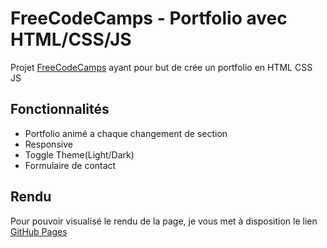 # FreeCodeCamps - Portfolio avec HTML/CSS/JS

Projet [FreeCodeCamps](https://www.freecodecamp.org/news/create-a-portfolio-website-using-html-css-javascript/) ayant pour but de crée un portfolio en HTML CSS JS

## Fonctionnalités

- Portfolio animé a chaque changement de section
- Responsive
- Toggle Theme(Light/Dark)
- Formulaire de contact

## Rendu

Pour pouvoir visualisé le rendu de la page, je vous met à disposition le lien [GitHub Pages](https://denzaiyy.github.io/Portfolio)

